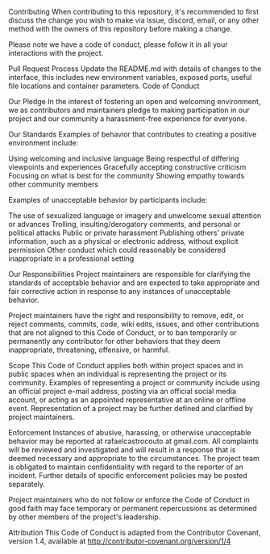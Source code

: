 Contributing
When contributing to this repository, it's recommended to first discuss the change you wish to make via issue, discord, email, or any other method with the owners of this repository before making a change.

Please note we have a code of conduct, please follow it in all your interactions with the project.

Pull Request Process
Update the README.md with details of changes to the interface, this includes new environment variables, exposed ports, useful file locations and container parameters.
Code of Conduct

Our Pledge
In the interest of fostering an open and welcoming environment, we as contributors and maintainers pledge to making participation in our project and our community a harassment-free experience for everyone.

Our Standards
Examples of behavior that contributes to creating a positive environment include:

Using welcoming and inclusive language
Being respectful of differing viewpoints and experiences
Gracefully accepting constructive criticism
Focusing on what is best for the community
Showing empathy towards other community members

Examples of unacceptable behavior by participants include:

The use of sexualized language or imagery and unwelcome sexual attention or advances
Trolling, insulting/derogatory comments, and personal or political attacks
Public or private harassment
Publishing others' private information, such as a physical or electronic address, without explicit permission
Other conduct which could reasonably be considered inappropriate in a professional setting

Our Responsibilities
Project maintainers are responsible for clarifying the standards of acceptable behavior and are expected to take appropriate and fair corrective action in response to any instances of unacceptable behavior.

Project maintainers have the right and responsibility to remove, edit, or reject comments, commits, code, wiki edits, issues, and other contributions that are not aligned to this Code of Conduct, or to ban temporarily or permanently any contributor for other behaviors that they deem inappropriate, threatening, offensive, or harmful.

Scope
This Code of Conduct applies both within project spaces and in public spaces when an individual is representing the project or its community. Examples of representing a project or community include using an official project e-mail address, posting via an official social media account, or acting as an appointed representative at an online or offline event. Representation of a project may be further defined and clarified by project maintainers.

Enforcement
Instances of abusive, harassing, or otherwise unacceptable behavior may be reported at rafaelcastrocouto at gmail.com. All complaints will be reviewed and investigated and will result in a response that is deemed necessary and appropriate to the circumstances. The project team is obligated to maintain confidentiality with regard to the reporter of an incident. Further details of specific enforcement policies may be posted separately.

Project maintainers who do not follow or enforce the Code of Conduct in good faith may face temporary or permanent repercussions as determined by other members of the project's leadership.

Attribution
This Code of Conduct is adapted from the Contributor Covenant, version 1.4, available at http://contributor-covenant.org/version/1/4
